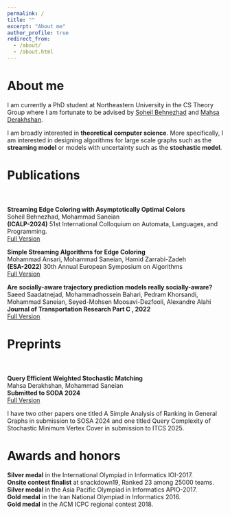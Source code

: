 ```yaml
---
permalink: /
title: ""
excerpt: "About me"
author_profile: true
redirect_from: 
  - /about/
  - /about.html
---
```

About me
======
I am currently a PhD student at Northeastern University in the CS Theory Group where I am fortunate to be advised by [Soheil Behnezhad](http://behnezhad.com/) and [Mahsa Derakhshan](https://www.khoury.northeastern.edu/home/derakhshan/).

I am broadly interested in **theoretical computer science**. More specifically, I am interested in designing algorithms for large scale graphs such as the **streaming model** or models with uncertainty such as the **stochastic model**. 

Publications
======

<div style="line-height:150%;">
    <br>
</div>

**Streaming Edge Coloring with Asymptotically Optimal Colors**\
  Soheil Behnezhad, Mohammad Saneian\
  **(ICALP-2024)** 51st International Colloquium on Automata, Languages, and Programming.\
  [Full Version](https://drops.dagstuhl.de/storage/00lipics/lipics-vol297-icalp2024/LIPIcs.ICALP.2024.121/LIPIcs.ICALP.2024.121.pdf)

**Simple Streaming Algorithms for Edge Coloring** \
  Mohammad Ansari, Mohammad Saneian, Hamid Zarrabi-Zadeh\
  **(ESA-2022)** 30th Annual European Symposium on Algorithms\
  [Full Version](https://drops.dagstuhl.de/opus/volltexte/2022/16946/pdf/LIPIcs-ESA-2022-8.pdf)

**Are socially-aware trajectory prediction models really socially-aware?** \
  Saeed Saadatnejad, Mohammadhossein Bahari, Pedram Khorsandi, Mohammad Saneian, Seyed-Mohsen Moosavi-Dezfooli, Alexandre Alahi\
  **Journal of Transportation Research Part C , 2022**\
  [Full Version](https://arxiv.org/abs/2108.10879)

Preprints
======

<div style="line-height:150%;">
    <br>
</div>

**Query Efficient Weighted Stochastic Matching**\
  Mahsa Derakhshan, Mohammad Saneian\
  **Submitted to SODA 2024**\
  [Full Version](https://arxiv.org/pdf/2311.08513)

I have two other papers one titled A Simple Analysis of Ranking in General Graphs in submission to SOSA 2024 and one titled Query Complexity of Stochastic Minimum Vertex Cover in submission to ITCS 2025. 


Awards and honors
======


**Silver medal** in the International Olympiad in Informatics IOI-2017.\
**Onsite contest finalist** at snackdown19, Ranked 23 among 25000 teams.\
**Silver medal** in the Asia Pacific Olympiad in Informatics APIO-2017.\
**Gold medal** in the Iran National Olympiad in Informatics 2016.\
**Gold medal** in the ACM ICPC regional contest 2018.